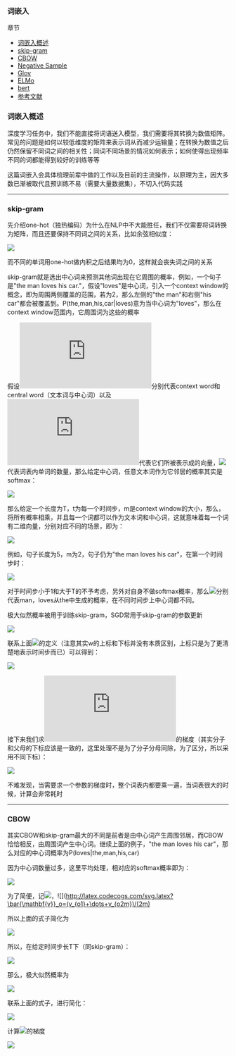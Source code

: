 ### 词嵌入

章节

- [词嵌入概述](#summary)
- [skip-gram](#skip)
- [CBOW](#cbow)
- [Negative Sample](#ns)
- [Glov](#gru)
- [ELMo](#elmo)
- [bert](#bert)
- [参考文献](#references)

### <div id='summary'>词嵌入概述</div>

深度学习任务中，我们不能直接将词语送入模型，我们需要将其转换为数值矩阵。常见的问题是如何以较低维度的矩阵来表示词从而减少运输量；在转换为数值之后仍然保留不同词之间的相关性；同词不同场景的情况如何表示；如何使得出现频率不同的词都能得到较好的训练等等

这篇词嵌入会具体梳理前辈中做的工作以及目前的主流操作，以原理为主，因大多数已渐被取代且预训练不易（需要大量数据集），不切入代码实践

***

### <div id='skip'>skip-gram</div>

先介绍one-hot（独热编码）为什么在NLP中不大能胜任，我们不仅需要将词转换为矩阵，而且还要保持不同词之间的关系，比如余弦相似度：

![](https://github.com/sherlcok314159/ML/blob/main/pre/Images/cos.png)

而不同的单词用one-hot做内积之后结果均为0，这样就会丧失词之间的关系

skip-gram就是选出中心词来预测其他词出现在它周围的概率，例如，一个句子是"the man loves his car."，假设"loves"是中心词，引入一个context window的概念，即为周围两侧覆盖的范围，若为2，那么左侧的"the man"和右侧"his car"都会被覆盖到。P(the,man,his,car|loves)意为当中心词为"loves"，那么在context window范围内，它周围词为这些的概率

假设![](http://latex.codecogs.com/svg.latex?w_i,w_c)分别代表context word和central word（文本词与中心词）以及![](http://latex.codecogs.com/svg.latex?u_i,v_c)代表它们所被表示成的向量，![](http://latex.codecogs.com/svg.latex?\mathcal{V})代表词表内单词的数量，那么给定中心词，任意文本词作为它邻居的概率其实是softmax：

![](https://github.com/sherlcok314159/ML/blob/main/pre/Images/skip.png)

那么给定一个长度为T，t为每一个时间步，m是context window的大小，那么，将所有概率相乘，并且每一个词都可以作为文本词和中心词，这就意味着每一个词有二维向量，分别对应不同的场景，即为：

![](https://github.com/sherlcok314159/ML/blob/main/pre/Images/skip_.png)

例如，句子长度为5，m为2，句子仍为"the man loves his car"，在第一个时间步时：

![](https://github.com/sherlcok314159/ML/blob/main/pre/Images/skip_t1.png)

对于时间步小于1和大于T的不予考虑，另外对自身不做softmax概率，那么![](http://latex.codecogs.com/svg.latex?P(w^2|w^1),P(w^3|w^1))分别代表man，loves从the中生成的概率，在不同时间步上中心词都不同。

极大似然概率被用于训练skip-gram，SGD常用于skip-gram的参数更新

![](https://github.com/sherlcok314159/ML/blob/main/pre/Images/skip_max.png)

联系上面![](http://latex.codecogs.com/svg.latex?P(w_i|w_c))的定义（注意其实w的上标和下标并没有本质区别，上标只是为了更清楚地表示时间步而已）可以得到：

![](https://github.com/sherlcok314159/ML/blob/main/pre/Images/skip_log.png)

接下来我们求![](http://latex.codecogs.com/svg.latex?v_c)的梯度（其实分子和父母的下标应该是一致的，这里处理不是为了分子分母同除，为了区分，所以采用不同下标）：

![](https://github.com/sherlcok314159/ML/blob/main/pre/Images/skip_log_.png)

不难发现，当需要求一个参数的梯度时，整个词表内都要乘一遍，当词表很大的时候，计算会非常耗时
***

### <div id='cbow'>CBOW</div>

其实CBOW和skip-gram最大的不同是前者是由中心词产生周围邻居，而CBOW恰恰相反，由周围词产生中心词。继续上面的例子，"the man loves his car"，那么对应的中心词概率为P(loves|the,man,his,car)

因为中心词数量过多，这里平均处理，相对应的softmax概率即为：

![](https://github.com/sherlcok314159/ML/blob/main/pre/Images/cbow.png)

为了简便，记![](http://latex.codecogs.com/svg.latex?\mathcal{W}_0=\\{w_{o1},\dots,w_{o2m}\\})，![](http://latex.codecogs.com/svg.latex?\bar{\mathbf{v}}_o=(v_{o1}+\dots+v_{o2m})/(2m)

所以上面的式子简化为

![](https://github.com/sherlcok314159/ML/blob/main/pre/Images/cbow_simple.png)

所以，在给定时间步长T下（同skip-gram）：

![](https://github.com/sherlcok314159/ML/blob/main/pre/Images/cbow_.png)

那么，极大似然概率为

![](https://github.com/sherlcok314159/ML/blob/main/pre/Images/cbow_log.png)

联系上面的式子，进行简化：

![](https://github.com/sherlcok314159/ML/blob/main/pre/Images/cbow_concrete.png)

计算![](http://latex.codecogs.com/svg.latex?P(w_i|w_c)\bar{\mathbf{v}}_{oi})的梯度

![](https://github.com/sherlcok314159/ML/blob/main/pre/Images/last.png)

